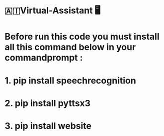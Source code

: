# 🇦🇮​ Virtual-Assistant 🖥️​

# Before run this code you must install all this command below in your commandprompt :
# 1. pip install speechrecognition 
# 2. pip install pyttsx3
# 3. pip install website

